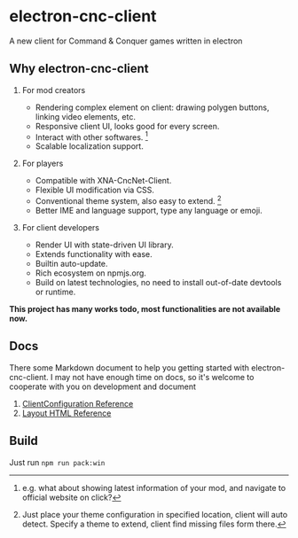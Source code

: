 # electron-cnc-client

A new client for Command & Conquer games written in electron

## Why electron-cnc-client

1. For mod creators

   - Rendering complex element on client: drawing polygen buttons, linking video elements, etc.
   - Responsive client UI, looks good for every screen.
   - Interact with other softwares. [^1]
   - Scalable localization support.

2. For players

   - Compatible with XNA-CncNet-Client.
   - Flexible UI modification via CSS.
   - Conventional theme system, also easy to extend. [^2]
   - Better IME and language support, type any language or emoji.

3. For client developers

   - Render UI with state-driven UI library.
   - Extends functionality with ease.
   - Builtin auto-update.
   - Rich ecosystem on npmjs.org.
   - Build on latest technologies, no need to install out-of-date devtools or runtime.

[^1]: e.g. what about showing latest information of your mod, and navigate to official website on click?
[^2]: Just place your theme configuration in specified location, client will auto detect. Specify a theme to extend, client find missing files form there.

**This project has many works todo, most functionalities are not available now.**

## Docs

There some Markdown document to help you getting started with electron-cnc-client. I may not have enough time on docs, so it's welcome to cooperate with you on development and document

1. [ClientConfiguration Reference](/docs/ClientConfiguration.md)
2. [Layout HTML Reference](/docs/LayoutHTML.md)

## Build

Just run `npm run pack:win`
